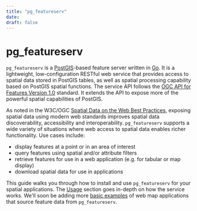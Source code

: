 ```yaml
---
title: "pg_featureserv"
date:
draft: false
---
```


# pg_featureserv
`pg_featureserv` is a [PostGIS](https://postgis.net/)-based feature server written in [Go](https://golang.org/).
It is a lightweight, low-configuration RESTful web service that provides
access to spatial data stored in PostGIS tables, as well as spatial processing capability
based on PostGIS spatial functions.
The service API follows the [OGC API for Features Version 1.0](http://docs.opengeospatial.org/is/17-069r3/17-069r3.html) standard.
It extends the API to expose more of the powerful spatial capabilities of PostGIS.

As noted in the W3C/OGC [Spatial Data on the Web Best Practices](https://www.w3.org/TR/sdw-bp/), exposing spatial data using modern web standards improves spatial data discoverability, accessibility and interoperability.
`pg_featureserv` supports a wide variety of situations where web access
to spatial data enables richer functionality.  Use cases include:

* display features at a point or in an area of interest
* query features using spatial and/or attribute filters
* retrieve features for use in a web application (e.g. for tabular or map display)
* download spatial data for use in applications


This guide walks you through how to install and use `pg_featureserv` for your spatial applications.
The [Usage](/usage/) section goes in-depth on how the service works.
We'll soon be adding more [basic examples](/examples/) of web map applications that source feature data from `pg_featureserv`.
